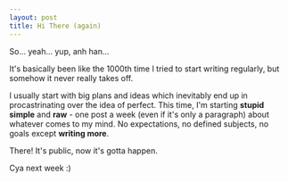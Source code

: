 ```yaml
---
layout: post
title: Hi There (again)
---
```


So... yeah... yup, anh han...

It's basically been like the 1000th time I tried to start writing regularly, but somehow it never really takes off.

I usually start with big plans and ideas which inevitably end up in procastrinating over the idea of perfect. This time, I'm starting **stupid simple** and **raw** - one post a week (even if it's only a paragraph) about whatever comes to my mind. No expectations, no defined subjects, no goals except **writing more**.

There! It's public, now it's gotta happen.

Cya next week :)
